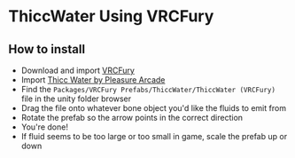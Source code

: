 ThiccWater Using VRCFury
==

## How to install
* Download and import [VRCFury](https://vrcfury.com/download)
* Import [Thicc Water by Pleasure Arcade](https://pleasurearcade.gumroad.com/l/thiccwater)
* Find the `Packages/VRCFury Prefabs/ThiccWater/ThiccWater (VRCFury)` file in the unity folder browser
* Drag the file onto whatever bone object you'd like the fluids to emit from
* Rotate the prefab so the arrow points in the correct direction
* You're done!
* If fluid seems to be too large or too small in game, scale the prefab up or down
